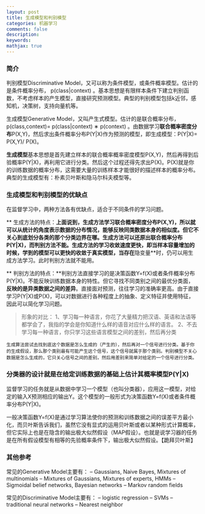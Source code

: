 ```yaml
---
layout: post
title: 生成模型和判别模型
categories: 机器学习
comments: false
description: 
keywords: 
mathjax: true
---
```


### 简介
判别模型Discriminative Model，又可以称为条件模型，或条件概率模型。估计的是条件概率分布，  p(class|context) 。基本思想是有限样本条件下建立判别函数，不考虑样本的产生模型，直接研究预测模型。典型的判别模型包括k近邻，感知机，决策树，支持向量机等。

生成模型Generative Model，又叫产生式模型。估计的是联合概率分布， p(class,context)= p(class|context) ∗ p(context) 。由数据学习**联合概率密度分布**P(X,Y)，然后求出条件概率分布P(Y|X)作为预测的模型，即生成模型：P(Y|X)= P(X,Y)/ P(X)。

**生成模型**基本思想是首先建立样本的联合概率概率密度模型P(X,Y)，然后再得到后验概率P(Y|X)，再利用它进行分类。然后这个过程还得先求出P(X)。P(X)就是你的训练数据的概率分布，这需要大量的训练样本才能很好的描述样本的概率分布。典型的生成模型有：朴素贝叶斯和隐马尔科夫模型等。

### 生成模型和判别模型的优缺点

在监督学习中，两种方法各有优缺点，适合于不同条件的学习问题。

**   生成方法的特点：**上面说到，生成方法学习联合概率密度分布P(X,Y)，所以就可以从统计的角度表示数据的分布情况，能够反映同类数据本身的相似度。但它不关心到底划分各类的那个分类边界在哪。生成方法可以还原出联合概率分布P(Y|X)，而判别方法不能。生成方法的学习收敛速度更快，即当样本容量增加的时候，学到的模型可以更快的收敛于真实模型，当存在**隐变量**时，仍可以用生成方法学习。此时判别方法就不能用。

**   判别方法的特点：**判别方法直接学习的是决策函数Y=f(X)或者条件概率分布P(Y|X)。不能反映训练数据本身的特性。但它寻找不同类别之间的最优分类面，**反映的是异类数据之间的差异**。直接面对预测，往往学习的准确率更高。由于直接学习P(Y|X)或P(X)，可以对数据进行各种程度上的抽象、定义特征并使用特征，因此可以简化学习问题。

> 形象的对比：
> 1、学习每一种语言，你花了大量精力把汉语、英语和法语等都学会了，我指的学会是你知道什么样的语音对应什么样的语言。
> 2、不去学习每一种语言，你只学习这些语言模型之间的差别，然后再分类

```
生成算法尝试去找到底这个数据是怎么生成的（产生的），然后再对一个信号进行分类。基于你的生成假设，那么那个类别最有可能产生这个信号，这个信号就属于那个类别。判别模型不关心数据是怎么生成的，它只关心信号之间的差别，然后用差别来简单对给定的一个信号进行分类。
```

### 分类器的设计就是在给定训练数据的基础上估计其概率模型P(Y|X)
监督学习的任务就是从数据中学习一个模型（也叫分类器），应用这一模型，对给定的输入X预测相应的输出Y。这个模型的一般形式为决策函数Y=f(X)或者条件概率分布P(Y|X)。

一般决策函数Y=f(X)是通过学习算法使你的预测和训练数据之间的误差平方最小化，而贝叶斯告诉我们，虽然它没有显式的运用贝叶斯或者以某种形式计算概率，但它实际上也是在隐含的输出极大似然假设（MAP假设）。也就是说学习器的任务是在所有假设模型有相等的先验概率条件下，输出极大似然假设。【跪拜贝叶斯】

### 其他参考

常见的Generative Model主要有：
– Gaussians, Naive Bayes, Mixtures of multinomials
– Mixtures of Gaussians, Mixtures of experts, HMMs
– Sigmoidal belief networks, Bayesian networks
– Markov random fields

常见的Discriminative Model主要有：
– logistic regression
– SVMs
– traditional neural networks
– Nearest neighbor




